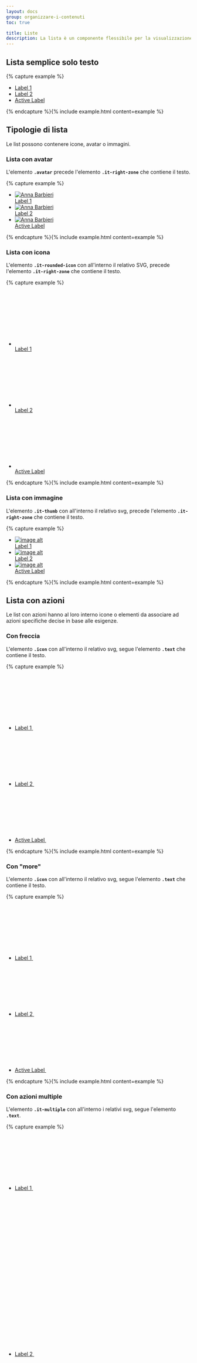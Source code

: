 ```yaml
---
layout: docs
group: organizzare-i-contenuti
toc: true

title: Liste
description: La lista è un componente flessibile per la visualizzazione di liste con testo, link o elementi correlati.
---
```


## Lista semplice solo testo

{% capture example %}

<div class="it-list-wrapper">
  <ul class="it-list">
    <li>
      <a href="#">
        <div class="it-right-zone"><span class="text">Label 1</span>
        </div>
      </a>
    </li>
    <li>
      <a href="#">
        <div class="it-right-zone"><span class="text">Label 2</span>
        </div>
      </a>
    </li>
    <li>
      <a class="active" href="#">
        <div class="it-right-zone"><span class="text">Active Label</span>
        </div>
      </a>
    </li>
  </ul>
</div>
{% endcapture %}{% include example.html content=example %}

## Tipologie di lista

Le list possono contenere icone, avatar o immagini.

### Lista con avatar

L'elemento **`.avatar`** precede l'elemento **`.it-right-zone`** che contiene il testo.

{% capture example %}

<div class="it-list-wrapper">
  <ul class="it-list">
    <li>
      <a href="#">
        <div class="avatar size-lg"><img src="https://randomuser.me/api/portraits/women/41.jpg" alt="Anna Barbieri"></div>
        <div class="it-right-zone"><span class="text">Label 1</span>
        </div>
      </a>
    </li>
    <li>
      <a href="#">
        <div class="avatar size-lg"><img src="https://randomuser.me/api/portraits/women/41.jpg" alt="Anna Barbieri"></div>
        <div class="it-right-zone"><span class="text">Label 2</span>
        </div>
      </a>
    </li>
    <li>
      <a class="active" href="#">
        <div class="avatar size-lg"><img src="https://randomuser.me/api/portraits/women/41.jpg" alt="Anna Barbieri"></div>
        <div class="it-right-zone"><span class="text">Active Label</span>
        </div>
      </a>
    </li>
  </ul>
</div>
{% endcapture %}{% include example.html content=example %}

### Lista con icona

L'elemento **`.it-rounded-icon`** con all'interno il relativo SVG, precede l'elemento **`.it-right-zone`** che contiene il testo.

{% capture example %}

<div class="it-list-wrapper">
  <ul class="it-list">
    <li>
      <a href="#">
        <div class="it-rounded-icon">
          <svg class="icon">
            <use href="{{ site.baseurl }}/dist/svg/sprite.svg#it-folder"></use>
          </svg>
        </div>
        <div class="it-right-zone"><span class="text">Label 1</span>
        </div>
      </a>
    </li>
    <li>
      <a href="#">
        <div class="it-rounded-icon">
          <svg class="icon">
            <use href="{{ site.baseurl }}/dist/svg/sprite.svg#it-folder"></use>
          </svg>
        </div>
        <div class="it-right-zone"><span class="text">Label 2</span>
        </div>
      </a>
    </li>
    <li>
      <a class="active" href="#">
        <div class="it-rounded-icon">
          <svg class="icon">
            <use href="{{ site.baseurl }}/dist/svg/sprite.svg#it-folder"></use>
          </svg>
        </div>
        <div class="it-right-zone"><span class="text">Active Label</span>
        </div>
      </a>
    </li>
  </ul>
</div>
{% endcapture %}{% include example.html content=example %}

### Lista con immagine

L'elemento **`.it-thumb`** con all'interno il relativo svg, precede l'elemento **`.it-right-zone`** che contiene il testo.

{% capture example %}

<div class="it-list-wrapper">
  <ul class="it-list">
    <li>
      <a href="#">
        <div class="it-thumb"><img src="https://placehold.co/40x40.png?text=40x40" alt="image alt" title="image title"></div>
        <div class="it-right-zone"><span class="text">Label 1</span>
        </div>
      </a>
    </li>
    <li>
      <a href="#">
        <div class="it-thumb"><img src="https://placehold.co/40x40.png?text=40x40" alt="image alt" title="image title"></div>
        <div class="it-right-zone"><span class="text">Label 2</span>
        </div>
      </a>
    </li>
    <li>
      <a class="active" href="#">
        <div class="it-thumb"><img src="https://placehold.co/40x40.png?text=40x40" alt="image alt" title="image title"></div>
        <div class="it-right-zone"><span class="text">Active Label</span>
        </div>
      </a>
    </li>
  </ul>
</div>
{% endcapture %}{% include example.html content=example %}

## Lista con azioni

Le list con azioni hanno al loro interno icone o elementi da associare ad azioni specifiche decise in base alle esigenze.

### Con freccia

L'elemento **`.icon`** con all'interno il relativo svg, segue l'elemento **`.text`** che contiene il testo.

{% capture example %}

<div class="it-list-wrapper">
  <ul class="it-list">
    <li>
      <a href="#">
        <div class="it-right-zone">
          <span class="text">Label 1</span>
          <svg class="icon">
            <use href="{{ site.baseurl }}/dist/svg/sprite.svg#it-chevron-right"></use>
          </svg>
        </div>
      </a>
    </li>
    <li>
      <a href="#">
        <div class="it-right-zone">
          <span class="text">Label 2</span>
          <svg class="icon">
            <use href="{{ site.baseurl }}/dist/svg/sprite.svg#it-chevron-right"></use>
          </svg>
        </div>
      </a>
    </li>
    <li>
      <a class="active" href="#">
        <div class="it-right-zone">
          <span class="text">Active Label</span>
          <svg class="icon">
            <use href="{{ site.baseurl }}/dist/svg/sprite.svg#it-chevron-right"></use>
          </svg>
        </div>
      </a>
    </li>
  </ul>
</div>
{% endcapture %}{% include example.html content=example %}

### Con "more"

L'elemento **`.icon`** con all'interno il relativo svg, segue l'elemento **`.text`** che contiene il testo.

{% capture example %}

<div class="it-list-wrapper">
  <ul class="it-list">
    <li>
      <a href="#">
        <div class="it-right-zone">
          <span class="text">Label 1</span>
          <svg class="icon">
            <use href="{{ site.baseurl }}/dist/svg/sprite.svg#it-more-actions"></use>
          </svg>
        </div>
      </a>
    </li>
    <li>
      <a href="#">
        <div class="it-right-zone">
          <span class="text">Label 2</span>
          <svg class="icon">
            <use href="{{ site.baseurl }}/dist/svg/sprite.svg#it-more-actions"></use>
          </svg>
        </div>
      </a>
    </li>
    <li>
      <a class="active" href="#">
        <div class="it-right-zone">
          <span class="text">Active Label</span>
          <svg class="icon">
            <use href="{{ site.baseurl }}/dist/svg/sprite.svg#it-more-actions"></use>
          </svg>
        </div>
      </a>
    </li>
  </ul>
</div>
{% endcapture %}{% include example.html content=example %}

### Con azioni multiple

L'elemento **`.it-multiple`** con all'interno i relativi svg, segue l'elemento **`.text`**.

{% capture example %}

<div class="it-list-wrapper">
  <ul class="it-list">
    <li>
      <a href="#">
        <div class="it-right-zone">
          <span class="text">Label 1</span>
          <span class="it-multiple">
            <svg class="icon">
              <use href="{{ site.baseurl }}/dist/svg/sprite.svg#it-code-circle"></use>
            </svg>
            <svg class="icon">
              <use href="{{ site.baseurl }}/dist/svg/sprite.svg#it-code-circle"></use>
            </svg>
            <svg class="icon">
              <use href="{{ site.baseurl }}/dist/svg/sprite.svg#it-code-circle"></use>
            </svg>
          </span>
        </div>
      </a>
    </li>
    <li>
      <a href="#">
        <div class="it-right-zone">
          <span class="text">Label 2</span>
          <span class="it-multiple">
            <svg class="icon">
              <use href="{{ site.baseurl }}/dist/svg/sprite.svg#it-code-circle"></use>
            </svg>
            <svg class="icon">
              <use href="{{ site.baseurl }}/dist/svg/sprite.svg#it-code-circle"></use>
            </svg>
            <svg class="icon">
              <use href="{{ site.baseurl }}/dist/svg/sprite.svg#it-code-circle"></use>
            </svg>
          </span>
        </div>
      </a>
    </li>
    <li>
      <a class="active" href="#">
        <div class="it-right-zone">
          <span class="text">Active Label</span>
          <span class="it-multiple">
            <svg class="icon">
              <use href="{{ site.baseurl }}/dist/svg/sprite.svg#it-code-circle"></use>
            </svg>
            <svg class="icon">
              <use href="{{ site.baseurl }}/dist/svg/sprite.svg#it-code-circle"></use>
            </svg>
            <svg class="icon">
              <use href="{{ site.baseurl }}/dist/svg/sprite.svg#it-code-circle"></use>
            </svg>
          </span>
        </div>
      </a>
    </li>
  </ul>
</div>
{% endcapture %}{% include example.html content=example %}

### Con toggle

L'elemento **`.toggles`**, segue l'elemento **`.text`**.
Per attivare il javascript che attiva il funzionamento dei toggles è necessario aggiungere la classe **`.it-has-checkbox`** nel tag **`<a>`** che lo contiene.

{% capture example %}

<div class="it-list-wrapper">
  <ul class="it-list">
    <li>
      <a class="it-has-checkbox" href="#">
        <div class="it-right-zone">
          <span class="text">Label 1</span>
          <div class="toggles">
            <label for="toggle1">
            <input type="checkbox" id="id1"><span class="lever"></span>
            </label>
          </div>
        </div>
      </a>
    </li>
    <li>
      <a class="it-has-checkbox" href="#">
        <div class="it-right-zone">
          <span class="text">Label 2</span>
          <div class="toggles">
            <label for="toggle1">
            <input type="checkbox" id="id2"><span class="lever"></span>
            </label>
          </div>
        </div>
      </a>
    </li>
    <li>
      <a class="it-has-checkbox" href="#">
        <div class="it-right-zone">
          <span class="text">Label</span>
          <div class="toggles">
            <label for="toggle1">
            <input type="checkbox" id="id3"><span class="lever"></span>
            </label>
          </div>
        </div>
      </a>
    </li>
  </ul>
</div>
{% endcapture %}{% include example.html content=example %}

## Altre variazioni

### Con metadata

Ad ogni list si può aggiungere un campo "metadata", come nell'esempio seguente.  
L'elemento **`.metadata`**, segue l'elemento **`.text`**.

{% capture example %}

<div class="it-list-wrapper">
  <ul class="it-list">
    <li>
      <a href="#">
        <div class="avatar size-lg"><img src="https://randomuser.me/api/portraits/women/41.jpg" alt="Anna Barbieri"></div>
        <div class="it-right-zone"><span class="text">Label 1</span><span class="metadata">metadata</span>
        </div>
      </a>
    </li>
    <li>
      <a href="#">
        <div class="avatar size-lg"><img src="https://randomuser.me/api/portraits/women/41.jpg" alt="Anna Barbieri"></div>
        <div class="it-right-zone"><span class="text">Label 2</span><span class="metadata">metadata</span>
        </div>
      </a>
    </li>
    <li>
      <a class="active" href="#">
        <div class="avatar size-lg"><img src="https://randomuser.me/api/portraits/women/41.jpg" alt="Anna Barbieri"></div>
        <div class="it-right-zone"><span class="text">Active Label</span><span class="metadata">metadata</span>
        </div>
      </a>
    </li>
  </ul>
</div>
{% endcapture %}{% include example.html content=example %}

### Con immagine e toggles

Gli elementi a destra e sinistra del testo possono essere combinati.  
Di seguito un esempio con immagine e toggle.  
Per attivare il javascript che attiva il funzionamento dei toggles è necessario aggiungere la classe **`.it-has-checkbox`** nel tag **`<a>`** che lo contiene.

{% capture example %}

<div class="it-list-wrapper">
  <ul class="it-list">
    <li>
      <a class="it-has-checkbox" href="#">
        <div class="it-thumb"><img src="https://placehold.co/40x40.png?text=40x40" alt="image alt" title="image title"></div>
        <div class="it-right-zone">
          <span class="text">Label 1</span>
          <div class="toggles">
            <label for="toggle1">
            <input type="checkbox" id="idt1"><span class="lever"></span>
            </label>
          </div>
        </div>
      </a>
    </li>
    <li>
      <a class="it-has-checkbox" href="#">
        <div class="it-thumb"><img src="https://placehold.co/40x40.png?text=40x40" alt="image alt" title="image title"></div>
        <div class="it-right-zone">
          <span class="text">Label 2</span>
          <div class="toggles">
            <label for="toggle1">
            <input type="checkbox" id="idt2"><span class="lever"></span>
            </label>
          </div>
        </div>
      </a>
    </li>
    <li>
      <a class="it-has-checkbox" href="#">
        <div class="it-thumb"><img src="https://placehold.co/40x40.png?text=40x40" alt="image alt" title="image title"></div>
        <div class="it-right-zone">
          <span class="text">Label</span>
          <div class="toggles">
            <label for="toggle1">
            <input type="checkbox" id="idt3"><span class="lever"></span>
            </label>
          </div>
        </div>
      </a>
    </li>
  </ul>
</div>
{% endcapture %}{% include example.html content=example %}

### Con testo aggiuntivo, azioni multiple e metadata

Per il testo aggiuntivo, utilizzare il tag **`<em>`** all'interno dell'elemento **`.text`**.

{% capture example %}

<div class="it-list-wrapper">
  <ul class="it-list">
    <li>
      <a href="#">
        <div class="it-right-zone">
          <span class="text">Label 1<em>Font Titillium 14px. Leading 20px.</em></span>
          <span class="it-multiple">
            <span class="metadata">metadata</span>
            <svg class="icon">
              <use href="{{ site.baseurl }}/dist/svg/sprite.svg#it-code-circle"></use>
            </svg>
            <svg class="icon">
              <use href="{{ site.baseurl }}/dist/svg/sprite.svg#it-code-circle"></use>
            </svg>
            <svg class="icon">
              <use href="{{ site.baseurl }}/dist/svg/sprite.svg#it-code-circle"></use>
            </svg>
          </span>
        </div>
      </a>
    </li>
    <li>
      <a href="#">
        <div class="it-right-zone">
          <span class="text">Label 2<em>Font Titillium 14px. Leading 20px.</em></span>
          <span class="it-multiple">
            <span class="metadata">metadata</span>
            <svg class="icon">
              <use href="{{ site.baseurl }}/dist/svg/sprite.svg#it-code-circle"></use>
            </svg>
            <svg class="icon">
              <use href="{{ site.baseurl }}/dist/svg/sprite.svg#it-code-circle"></use>
            </svg>
            <svg class="icon">
              <use href="{{ site.baseurl }}/dist/svg/sprite.svg#it-code-circle"></use>
            </svg>
          </span>
        </div>
      </a>
    </li>
    <li>
      <a class="active" href="#">
        <div class="it-right-zone">
          <span class="text">Active Label<em>Font Titillium 14px. Leading 20px.</em></span>
          <span class="it-multiple">
            <span class="metadata">metadata</span>
            <svg class="icon">
              <use href="{{ site.baseurl }}/dist/svg/sprite.svg#it-code-circle"></use>
            </svg>
            <svg class="icon">
              <use href="{{ site.baseurl }}/dist/svg/sprite.svg#it-code-circle"></use>
            </svg>
            <svg class="icon">
              <use href="{{ site.baseurl }}/dist/svg/sprite.svg#it-code-circle"></use>
            </svg>
          </span>
        </div>
      </a>
    </li>
  </ul>
</div>
{% endcapture %}{% include example.html content=example %}

### Con testo aggiuntivo e checkbox.

L'elemento **`.form-check`** con all'interno il relativo input, precede l'elemento **`.it-right-zone`** che contiene il testo.  
Per attivare il javascript che attiva il funzionamento dei checkbox è necessario aggiungere la classe **`.it-has-checkbox`** nel tag **`<a>`** che lo contiene.

{% capture example %}

<div class="it-list-wrapper">
  <ul class="it-list">
    <li>
      <a class="it-has-checkbox" href="#">
        <div class="form-check">
          <input id="idc1" type="checkbox">
          <label for="idc1"></label>
        </div>
        <div class="it-right-zone"><span class="text">Label 1<em>Font Titillium 14px. Leading 20px.</em></span>
        </div>
      </a>
    </li>
    <li>
      <a class="it-has-checkbox" href="#">
        <div class="form-check">
          <input id="idc2" type="checkbox">
          <label for="idc2"></label>
        </div>
        <div class="it-right-zone"><span class="text">Label 2<em>Font Titillium 14px. Leading 20px.</em></span>
        </div>
      </a>
    </li>
    <li>
      <a class="it-has-checkbox" href="#">
        <div class="form-check">
          <input id="idc3" type="checkbox">
          <label for="idc3"></label>
        </div>
        <div class="it-right-zone"><span class="text">Active Label<em>Font Titillium 14px. Leading 20px.</em></span>
        </div>
      </a>
    </li>
  </ul>
</div>
{% endcapture %}{% include example.html content=example %}

